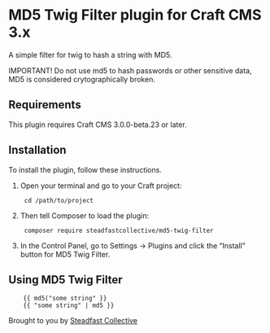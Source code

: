 # MD5 Twig Filter plugin for Craft CMS 3.x

A simple filter for twig to hash a string with MD5.

IMPORTANT! Do not use md5 to hash passwords or other sensitive data, MD5 is considered crytographically broken.

## Requirements

This plugin requires Craft CMS 3.0.0-beta.23 or later.

## Installation

To install the plugin, follow these instructions.

1. Open your terminal and go to your Craft project:

        cd /path/to/project

2. Then tell Composer to load the plugin:

        composer require steadfastcollective/md5-twig-filter

3. In the Control Panel, go to Settings → Plugins and click the “Install” button for MD5 Twig Filter.

## Using MD5 Twig Filter

        {{ md5("some string" }}
        {{ "some string" | md5 }}

Brought to you by [Steadfast Collective](https://steadfastcollective.com/)
